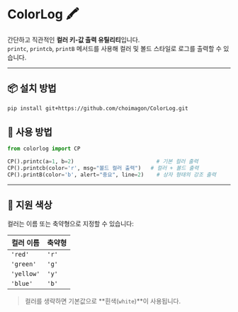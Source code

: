 # ColorLog 🖍️

간단하고 직관적인 **컬러 키-값 출력 유틸리티**입니다.  
`printc`, `printcb`, `printB` 메서드를 사용해 컬러 및 볼드 스타일로 로그를 출력할 수 있습니다.

---

## 📦 설치 방법

```bash
pip install git+https://github.com/choimagon/ColorLog.git
```

## 🚀 사용 방법

```python
from colorlog import CP

CP().printc(a=1, b=2)                          # 기본 컬러 출력
CP().printcb(color='r', msg="볼드 컬러 출력")   # 컬러 + 볼드 출력
CP().printB(color='b', alert="중요", line=2)    # 상자 형태의 강조 출력
```

---

## 🎨 지원 색상

컬러는 이름 또는 축약형으로 지정할 수 있습니다:

| 컬러 이름 | 축약형 |
|-----------|--------|
| `'red'`   | `'r'`  |
| `'green'` | `'g'`  |
| `'yellow'`| `'y'`  |
| `'blue'`  | `'b'`  |

> 컬러를 생략하면 기본값으로 **흰색(`white`)**이 사용됩니다.
